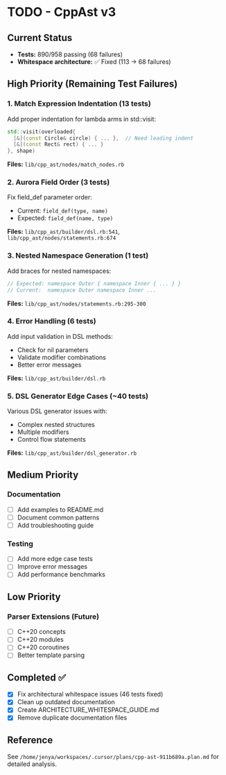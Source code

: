 # TODO - CppAst v3

## Current Status
- **Tests:** 890/958 passing (68 failures)
- **Whitespace architecture:** ✅ Fixed (113 → 68 failures)

## High Priority (Remaining Test Failures)

### 1. Match Expression Indentation (13 tests)
Add proper indentation for lambda arms in std::visit:
```cpp
std::visit(overloaded{
  [&](const Circle& circle) { ... },  // Need leading indent
  [&](const Rect& rect) { ... }
}, shape)
```
**Files:** `lib/cpp_ast/nodes/match_nodes.rb`

### 2. Aurora Field Order (3 tests)
Fix field_def parameter order:
- Current: `field_def(type, name)`
- Expected: `field_def(name, type)`

**Files:** `lib/cpp_ast/builder/dsl.rb:541`, `lib/cpp_ast/nodes/statements.rb:674`

### 3. Nested Namespace Generation (1 test)
Add braces for nested namespaces:
```cpp
// Expected: namespace Outer { namespace Inner { ... } }
// Current:  namespace Outer namespace Inner ...
```
**Files:** `lib/cpp_ast/nodes/statements.rb:295-300`

### 4. Error Handling (6 tests)
Add input validation in DSL methods:
- Check for nil parameters
- Validate modifier combinations
- Better error messages

**Files:** `lib/cpp_ast/builder/dsl.rb`

### 5. DSL Generator Edge Cases (~40 tests)
Various DSL generator issues with:
- Complex nested structures
- Multiple modifiers
- Control flow statements

**Files:** `lib/cpp_ast/builder/dsl_generator.rb`

## Medium Priority

### Documentation
- [ ] Add examples to README.md
- [ ] Document common patterns
- [ ] Add troubleshooting guide

### Testing
- [ ] Add more edge case tests
- [ ] Improve error messages
- [ ] Add performance benchmarks

## Low Priority

### Parser Extensions (Future)
- [ ] C++20 concepts
- [ ] C++20 modules
- [ ] C++20 coroutines
- [ ] Better template parsing

## Completed ✅
- [x] Fix architectural whitespace issues (46 tests fixed)
- [x] Clean up outdated documentation
- [x] Create ARCHITECTURE_WHITESPACE_GUIDE.md
- [x] Remove duplicate documentation files

## Reference
See `/home/jenya/workspaces/.cursor/plans/cpp-ast-911b689a.plan.md` for detailed analysis.
